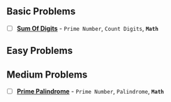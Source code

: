 ## Basic Problems

- [ ] [**Sum Of Digits**](https://www.geeksforgeeks.org/problems/sum-of-digits-prime-non-prime1935/1?page=1&category=Prime%20Number&sortBy=difficulty) - `Prime Number`, `Count Digits`, **`Math`**

## Easy Problems

## Medium Problems

- [ ] [**Prime Palindrome**](https://leetcode.com/problems/prime-palindrome/submissions/1720723499/) - `Prime Number`, `Palindrome`, **`Math`**
